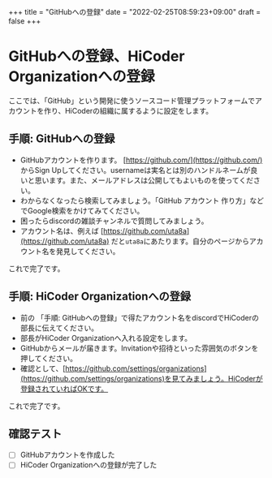 +++
title = "GitHubへの登録"
date = "2022-02-25T08:59:23+09:00"
draft = false
+++

# GitHubへの登録、HiCoder Organizationへの登録

ここでは、「GitHub」という開発に使うソースコード管理プラットフォームでアカウントを作り、HiCoderの組織に属するように設定をします。

## 手順: GitHubへの登録

- GitHubアカウントを作ります。 [https://github.com/](https://github.com/) からSign Upしてください。usernameは実名とは別のハンドルネームが良いと思います。また、メールアドレスは公開してもよいものを使ってください。
- わからなくなったら検索してみましょう。「GitHub アカウント 作り方」などでGoogle検索をかけてみてください。
- 困ったらdiscordの雑談チャンネルで質問してみましょう。
- アカウント名は、例えば [https://github.com/uta8a](https://github.com/uta8a) だと`uta8a`にあたります。自分のページからアカウント名を発見してください。

これで完了です。

## 手順: HiCoder Organizationへの登録

- 前の 「手順: GitHubへの登録」で得たアカウント名をdiscordでHiCoderの部長に伝えてください。
- 部長がHiCoder Organizationへ入れる設定をします。
- GitHubからメールが届きます。Invitationや招待といった雰囲気のボタンを押してください。
- 確認として、[https://github.com/settings/organizations](https://github.com/settings/organizations)を見てみましょう。HiCoderが登録されていればOKです。

これで完了です。

## 確認テスト
- [ ] GitHubアカウントを作成した
- [ ] HiCoder Organizationへの登録が完了した
